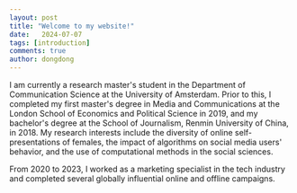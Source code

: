 ```yaml
---
layout: post
title: "Welcome to my website!"
date:   2024-07-07
tags: [introduction]
comments: true
author: dongdong
---
```


I am currently a research master's student in the Department of Communication Science at the University of Amsterdam. Prior to this, I completed my first master's degree in Media and Communications at the London School of Economics and Political Science in 2019, and my bachelor's degree at the School of Journalism, Renmin University of China, in 2018. My research interests include the diversity of online self-presentations of females, the impact of algorithms on social media users' behavior, and the use of computational methods in the social sciences.

From 2020 to 2023, I worked as a marketing specialist in the tech industry and completed several globally influential online and offline campaigns.
